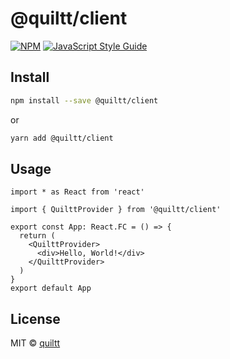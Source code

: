 # @quiltt/client

[![NPM](https://img.shields.io/npm/v/@quiltt/client.svg)](https://www.npmjs.com/package/@quiltt/client) [![JavaScript Style Guide](https://img.shields.io/badge/code_style-airbnb-brightgreen.svg)](https://github.com/airbnb/javascript/tree/master/react)

## Install

```bash
npm install --save @quiltt/client
```

or

```bash
yarn add @quiltt/client
```

## Usage

```tsx
import * as React from 'react'

import { QuilttProvider } from '@quiltt/client'

export const App: React.FC = () => {
  return (
    <QuilttProvider>
      <div>Hello, World!</div>
    </QuilttProvider>
  )
}
export default App
```

## License

MIT © [quiltt](https://github.com/quiltt)
